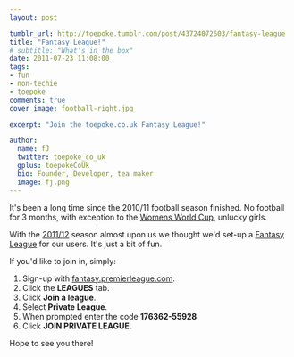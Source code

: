 ```yaml
---
layout: post

tumblr_url: http://toepoke.tumblr.com/post/43724072603/fantasy-league
title: "Fantasy League!"
# subtitle: "What's in the box"
date: 2011-07-23 11:08:00
tags: 
- fun
- non-techie
- toepoke
comments: true
cover_image: football-right.jpg

excerpt: "Join the toepoke.co.uk Fantasy League!"

author:
  name: fJ
  twitter: toepoke_co_uk
  gplus: toepokeCoUk 
  bio: Founder, Developer, tea maker
  image: fj.png
---
```



It's been a long time since the 2010/11 football season finished.  No football for 3 months, with exception to the [Womens World Cup](http://www.fifa.com/womensworldcup/index.html), unlucky girls.

With the [2011/12](http://www.premierleague.com/) season almost upon us we thought we'd set-up a [Fantasy League](http://fantasy.premierleague.com/) for our users.  It's just a bit of fun.

If you'd like to join in, simply:

1. Sign-up with [fantasy.premierleague.com](http://fantasy.premierleague.com/).
2. Click the **LEAGUES** tab.
3. Click **Join a league**.
4. Select **Private League**.
5. When prompted enter the code **176362-55928**
6. Click **JOIN PRIVATE LEAGUE**.

Hope to see you there!

